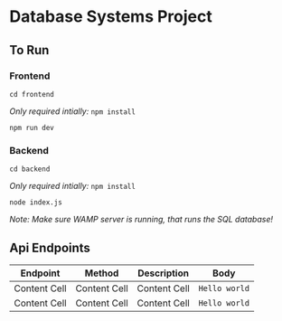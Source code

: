 # Database Systems Project

## To Run

### Frontend
`cd frontend`

*Only required intially:*
`npm install`

`npm run dev`

### Backend
`cd backend`

*Only required intially:*
`npm install`

`node index.js`

*Note: Make sure WAMP server is running, that runs the SQL database!*

## Api Endpoints

| Endpoint      | Method | Description | Body |
| ------------- | ------------- | ------------- | ------------- |
| Content Cell  | Content Cell  | Content Cell  | ```Hello world``` |
| Content Cell  | Content Cell  | Content Cell  | ```Hello world``` |





